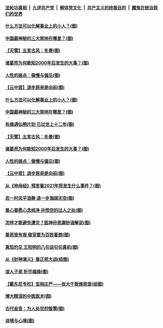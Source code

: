 

####  [法轮功真相](../../../../basic/blob/master/README.md?t=11252231) &nbsp;|&nbsp; [九评共产党](../../../../9ping.md/blob/master/README.md?t=11252231) &nbsp;|&nbsp; [解体党文化](../../../../jtdwh.md/blob/master/README.md?t=11252231)  &nbsp;|&nbsp; [共产主义的终极目的](../../../../gczydzjmd.md/blob/master/README.md?t=11252231) &nbsp;|&nbsp; [魔鬼在统治我们的世界](../../../../mgztzwmdsj.md/blob/master/README.md?t=11252231) 

#### [什么方法可以化解事业上的小人？(图)](../pages/p7/953007.md?t=11252231) 

#### [中国最神秘的三大禁地在哪里？(图)](../pages/p7/952859.md?t=11252231) 

#### [【天雪】五言古风：冬景(图)](../pages/p7/953425.md?t=11252231) 

#### [诸葛亮为何能知2000年后发生的大事？(图)](../pages/p7/953010.md?t=11252231) 

#### [人性的弱点：傲慢与偏见(图)](../pages/p7/952999.md?t=11252231) 

#### [【云中君】退步原来是向前(图)](../pages/p7/953222.md?t=11252231) 

#### [什么方法可以化解事业上的小人？(图)](../pages/p7/953007.md?t=11252231) 

#### [中国最神秘的三大禁地在哪里？(图)](../pages/p7/952859.md?t=11252231) 

#### [有缘遇仙稍片刻 已过世上十二年(图)](../pages/p7/953435.md?t=11252231) 

#### [【天雪】五言古风：冬景(图)](../pages/p7/953425.md?t=11252231) 

#### [诸葛亮为何能知2000年后发生的大事？(图)](../pages/p7/953010.md?t=11252231) 

#### [人性的弱点：傲慢与偏见(图)](../pages/p7/952999.md?t=11252231) 

#### [【云中君】退步原来是向前(图)](../pages/p7/953222.md?t=11252231) 

#### [从《地母经》预言看2021年将发生什么事件？(图)](../pages/p7/952853.md?t=11252231) 

#### [忍一时风平浪静 退一步海阔天空(图)](../pages/p7/953323.md?t=11252231) 

#### [善心善愿心念纯净 孙悟空的过人之处(图)](../pages/p7/952997.md?t=11252231) 

#### [怎样才能避免遭灾？医神孙思邈妙语解说(图)](../pages/p7/953219.md?t=11252231) 

#### [善恶皆有报 做官要为百姓着想(图)](../pages/p7/953316.md?t=11252231) 

#### [真知灼见 王阳明的八句话句句真机(图)](../pages/p7/953005.md?t=11252231) 


#### [从《封神演义》看正邪大战(组图)](../pages/p7/953310.md?t=11252231) 

#### [误人子弟 折尽福禄(图)](../pages/p7/952860.md?t=11252231) 

#### [【戴东尼专栏】宝相庄严——张大千敦煌观音(组图)](../pages/p7/946705.md?t=11252231) 

#### [博大精深的中医医术(图)](../pages/p7/953053.md?t=11252231) 

#### [古代金言：为人处世的智慧(图)](../pages/p7/953075.md?t=11252231) 

#### [诗境与心境(图)](../pages/p7/953003.md?t=11252231) 

